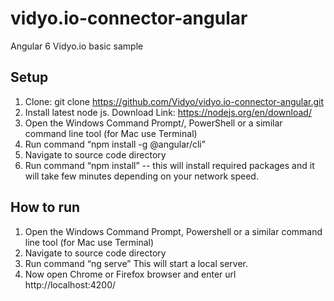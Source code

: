 # vidyo.io-connector-angular

Angular 6 Vidyo.io basic sample

## Setup

1.	Clone: git clone https://github.com/Vidyo/vidyo.io-connector-angular.git
2.	Install latest node js.
Download Link: https://nodejs.org/en/download/
3.	Open the Windows Command Prompt/, PowerShell or a similar command line tool (for Mac use Terminal)
4.	Run command 
“npm install -g @angular/cli”
5.	Navigate to source code directory 
6.	Run command 
“npm install” -- this will install required packages and it will take few minutes depending on your network speed.

## How to run
1.	Open the Windows Command Prompt, Powershell or a similar command line tool (for Mac use Terminal)
2.	Navigate to source code directory
3.	Run command 
“ng serve” 
This will start a local server.
4.	Now open Chrome or Firefox browser and enter url http://localhost:4200/
